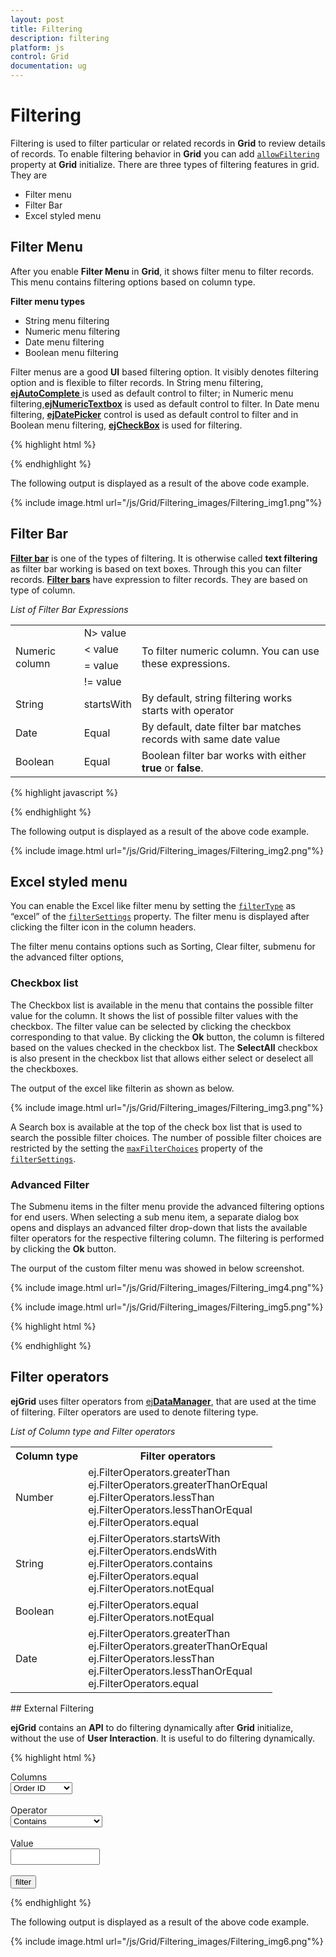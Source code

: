 ```yaml
---
layout: post
title: Filtering
description: filtering
platform: js
control: Grid
documentation: ug
---
```


# Filtering

Filtering is used to filter particular or related records in **Grid** to review details of records. To enable filtering behavior in **Grid** you can add [`allowFiltering`](/js/api/ejgrid#members:allowfiltering "allowFiltering") property at **Grid** initialize. There are three types of filtering features in grid. They are

* Filter menu
* Filter Bar
* Excel styled menu

## Filter Menu 

After you enable **Filter Menu** in **Grid**, it shows filter menu to filter records. This menu contains filtering options based on column type.

**Filter menu types**

* String menu filtering 
* Numeric menu filtering
* Date menu filtering
* Boolean menu filtering

Filter menus are a good **UI** based filtering option. It visibly denotes filtering option and is flexible to filter records. In String menu filtering, [**ejAutoComplete** ](/js/autocomplete/overview "ejAutoComplete") is used as default control to filter; in Numeric menu filtering,[**ejNumericTextbox**](/js/currency/overview "ejNumericTextbox") is used as default control to filter. In Date menu filtering, [**ejDatePicker**](/js/datepicker/overview' "ejDatePicker") control is used as default control to filter and in Boolean menu filtering, [**ejCheckBox**](/js/checkbox/overview "ejCheckBox") is used for filtering. 

{% highlight html %}


<div id="Grid"></div>
<script type="text/javascript">
  $(function () {// Document is ready.
      $("#Grid").ejGrid({
          dataSource: window.gridData,
          allowFiltering: true,
          filterSettings: { filterType: "menu" },
          allowPaging: true,
      });
  });
  
</script>

{% endhighlight %}



The following output is displayed as a result of the above code example.

{% include image.html url="/js/Grid/Filtering_images/Filtering_img1.png"%}

## Filter Bar

[**Filter bar**](/js/api/ejgrid#members:filtersettings-filterbarmode "Filter bar") is one of the types of filtering. It is otherwise called **text filtering** as filter bar working is based on text boxes. Through this you can filter records. [**Filter bars**](/js/api/ejgrid#members:filtersettings-filterbarmode "Filter bar") have expression to filter records. They are based on type of column. 

_List of Filter Bar Expressions_

<table>
<tr>
<td rowspan = "4">
Numeric column</td><td>
N> value</td><td rowspan = "4">
To filter numeric column. You can use these expressions.</td></tr>
<tr>
<td>
< value</td></tr>
<tr>
<td>
= value</td></tr>
<tr>
<td>
!= value</td></tr>
<tr>
<td>
String</td><td>
startsWith</td><td>
By default, string filtering works starts with operator</td></tr>
<tr>
<td>
Date</td><td>
Equal</td><td>
By default, date filter bar matches records with same date value</td></tr>
<tr>
<td>
Boolean</td><td>
Equal</td><td>
Boolean filter bar works with either <b>true</b> or <b>false</b>.</td></tr>
</table>


{% highlight javascript %}

<div id="Grid"></div>
<script type="text/javascript">
  $(function () {// Document is ready.
      $("#Grid").ejGrid({
          dataSource: window.gridData,
          allowFiltering: true,
          filterSettings: { filterType: ej.Grid.FilterType.FilterBar },
          allowPaging: true,
      });
  });
  
</script>


{% endhighlight %}



The following output is displayed as a result of the above code example.

{% include image.html url="/js/Grid/Filtering_images/Filtering_img2.png"%}

## Excel styled menu

You can enable the Excel like filter menu by setting the [`filterType`](/js/api/ejgrid#members:filtersettings-filtertype "filterType") as “excel” of the [`filterSettings`](/js/api/ejgrid#members:filtersettings "filterSettings") property. The filter menu is displayed after clicking the filter icon in the column headers. 

The filter menu contains options such as Sorting, Clear filter, submenu for the advanced filter options, 

### Checkbox list

The Checkbox list is available in the menu that contains the possible filter value for the column. It shows the list of possible filter values with the checkbox. The filter value can be selected by clicking the checkbox corresponding to that value. By clicking the **Ok** button, the column is filtered based on the values checked in the checkbox list. The **SelectAll** checkbox is also present in the checkbox list that allows either select or deselect all the checkboxes.

The output of the excel like filterin as shown as below.

{% include image.html url="/js/Grid/Filtering_images/Filtering_img3.png"%}

A Search box is available at the top of the check box list that is used to search the possible filter choices. The number of possible filter choices are restricted by the setting the [`maxFilterChoices`](/js/api/ejgrid#members:filtersettings-maxfilterchoices "maxFilterChoices") property of the [`filterSettings`](/js/api/ejgrid#members:filtersettings "filterSettings"). 

### Advanced Filter

The Submenu items in the filter menu provide the advanced filtering options for end users. When selecting a sub menu item, a separate dialog box opens and displays an advanced filter drop-down that lists the available filter operators for the respective filtering column. The filtering is performed by clicking the **Ok** button.

The ourput of the custom filter menu was showed in below screenshot.

{% include image.html url="/js/Grid/Filtering_images/Filtering_img4.png"%}

{% include image.html url="/js/Grid/Filtering_images/Filtering_img5.png"%}

{% highlight html %}




<div id="Filtering"></div>
<script type="text/javascript">
  $(function () {// Document is ready.
      $("#Filtering").ejGrid({
          dataSource: window.gridData,
          allowSorting: true,
          allowFiltering: true,
          filterSettings: { filterType: "excel", maxFilterChoices:100,enableCaseSensitivity:false },
          allowPaging: true,
          columns: [
              { field: "OrderID", headerText: "Order ID", textAlign: "right" },
              { field: "CustomerID", headerText: "Customer ID" },
              { field: "OrderDate", headerText: "Order Date", format: "{0:MM/dd/yy}" },
              { field: "EmployeeID", headerText: "Employee ID", textAlign: "right" },
              { field: "ShipCity", headerText: "Ship City" },
              { field: "Verified", headerText: "Verified" }
          ]
      });
  });
</script>



{% endhighlight %}

## Filter operators

**ejGrid** uses filter operators from [ej**DataManager**](/js/datamanager/filtering "ejDataManager"), that are used at the time of filtering. Filter operators are used to denote filtering type.

_List of Column type and Filter operators_

<table>
<tr>
<th>
<b>Column type</b></th><th>
<b>Filter operators</b></th></tr>
<tr>
<td>
Number</td><td>
ej.FilterOperators.greaterThan<br/>
ej.FilterOperators.greaterThanOrEqual<br/>
ej.FilterOperators.lessThan<br/>
ej.FilterOperators.lessThanOrEqual<br/>
ej.FilterOperators.equal</td></tr>
<tr>
<td>
String</td><td>
ej.FilterOperators.startsWith<br/>
ej.FilterOperators.endsWith<br/>
ej.FilterOperators.contains<br/>
ej.FilterOperators.equal<br/>
ej.FilterOperators.notEqual</td></tr>
<tr>
<td>
Boolean</td><td>
ej.FilterOperators.equal<br/>
ej.FilterOperators.notEqual</td></tr>
<tr>
<td>
Date</td><td>
ej.FilterOperators.greaterThan<br/>
ej.FilterOperators.greaterThanOrEqual<br/>
ej.FilterOperators.lessThan<br/>
ej.FilterOperators.lessThanOrEqual<br/>
ej.FilterOperators.equal</td></tr>
</table>
## External Filtering

**ejGrid** contains an **API** to do filtering dynamically after **Grid** initialize, without the use of **User Interaction**. It is useful to do filtering dynamically.

{% highlight html %}



<div>
  <div class="row">
    <div class="col-md-1">
      Columns
    </div>
    <div class="col-md-1">
      <select id="columns">
        <option value="OrderID">Order ID</option>
        <option value="CustomerID">Customer ID</option>
        <option value="EmployeeID">Employee ID</option>
        <option value="ShipCity">Ship City</option>
        <option value="Verified">Verified</option>
      </select>
    </div>
  </div>
  <br />
  <div class="row">
    <div class="col-md-1">
      Operator
    </div>
    <div class="col-md-1">
      <select id="operator">
        <option value="contains">Contains</option>
        <option value="endswith">Endswith</option>
        <option value="equal">Equal</option>
        <option value="greaterthan">Greaterthan</option>
        <option value="greaterthanorequal">GreaterThanOrEqual</option>
        <option value="lessthan">LessThan</option>
        <option value="lessthanorequal">LessThanOrEqual</option>
        <option value="notequal">NotEqual</option>
        <option value="startswith">StartsWith</option>
      </select>
    </div>
  </div>
  <br />
  <div class="row">
    <div class="col-md-1">
      Value
    </div>
    <div class="col-md-1">
      <input type="text" class="e-ejinputtext" id="value" style="width: 143px;height:26px" />
    </div>
  </div>
  <br />
  <div class="row">
    <div class="col-md-2">
      <input type="button" id="filter" value="filter" />
    </div>
  </div>
</div>
<div id="Grid"></div>
<script type="text/javascript">
  $(function () {// Document is ready.
      $("#Grid").ejGrid({
          dataSource: window.gridData,
          allowFiltering: true,
          filterSettings: { filterType: ej.Grid.FilterType.Menu },
          allowPaging: true,                                     
      });
      $("#columns,#operator").ejDropDownList();
      $("#filter").ejButton({
          click: function (args) {
              $("#Grid").ejGrid("filterColumn", $("#columns").ejDropDownList("getSelectedValue"), $("#operator").ejDropDownList("getSelectedValue"), $("#value").val(),"and");
          }
      });
  });
  
</script>


{% endhighlight %}



The following output is displayed as a result of the above code example.

{% include image.html url="/js/Grid/Filtering_images/Filtering_img6.png"%}

